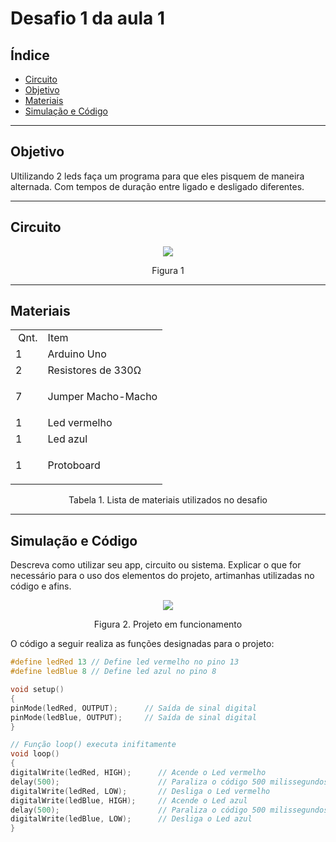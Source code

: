 # Desafio 1 da aula 1

## Índice
+ [Circuito](#circuito)
+ [Objetivo](#objetivo)
+ [Materiais](#materiais)
+ [Simulação e Código](#simulacao-codigo)


---

<h2 id="objetivo">Objetivo</h2>

Ultilizando 2 leds faça um programa para que eles pisquem de maneira alternada. Com tempos de duração entre ligado e desligado diferentes.


---

<h2 id="Circuito">Circuito</h2>



<div align='center'>
    <img src="https://github.com/rayque-alencar/RAS1/blob/main/aula%201/Circuito.png"></igm>
    <p align='center'>Figura 1</p>
</div>

---

<h2>Materiais</h2>

<div align='center'>
    <table>
    <tbody>
    <tr>
    <td>&nbsp;Qnt.</td>
    <td>Item</td>
    </tr>
    <tr>
    <td>1</td>
    <td>Arduino Uno</td>
    </tr>
    <tr>
    <td>2</td>
    <td>Resistores de 330&Omega;</td>
    </tr>
    <tr>
    <td>7&nbsp;</td>
    <td>
    <p>Jumper Macho-Macho</p>
    </td>
    </tr>
    <tr>
    <td>1&nbsp;</td>
    <td>Led vermelho</td>
    </tr>
    <td>1&nbsp;</td>
    <td>Led azul</td>
    <tr>
    <td>1&nbsp;</td>
    <td>
    <p>Protoboard</p>
    </tbody>
    </table>

<p>Tabela 1. Lista de materiais utilizados no desafio</p>

</div>

---


<h2 id="simulacao-codigo">Simulação e Código</h2>

Descreva como utilizar seu app, circuito ou sistema. Explicar o que for necessário para o uso dos elementos do projeto, artimanhas utilizadas no código e afins.

<div align='center'>
    <img src="https://media.giphy.com/media/TJUopNPhqukspIVJTe/giphy.gif"></img>
    <p>Figura 2. Projeto em funcionamento</p>
</div>

O código a seguir realiza as funções designadas para o projeto:

```cpp
#define ledRed 13 // Define led vermelho no pino 13
#define ledBlue 8 // Define led azul no pino 8

void setup()
{
pinMode(ledRed, OUTPUT);      // Saída de sinal digital
pinMode(ledBlue, OUTPUT);     // Saída de sinal digital
}

// Função loop() executa inifitamente
void loop()
{
digitalWrite(ledRed, HIGH);      // Acende o Led vermelho
delay(500);                      // Paraliza o código 500 milissegundos
digitalWrite(ledRed, LOW);       // Desliga o Led vermelho
digitalWrite(ledBlue, HIGH);     // Acende o Led azul
delay(500);                      // Paraliza o código 500 milissegundos
digitalWrite(ledBlue, LOW);      // Desliga o Led azul 
}
```




